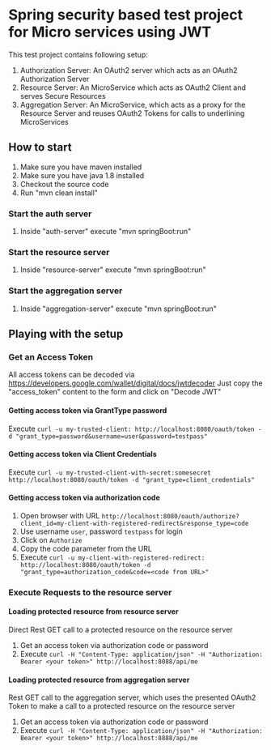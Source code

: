 # Spring security based test project for Micro services using JWT


This test project contains following setup:

1. Authorization Server: An OAuth2 server which acts as an OAuth2 Authorization Server
2. Resource Server: An MicroService which acts as OAuth2 Client and serves Secure Resources
3. Aggregation Server: An MicroService, which acts as a proxy for the Resource Server and reuses OAuth2 Tokens for calls to underlining MicroServices


## How to start

1. Make sure you have maven installed
2. Make sure you have java 1.8 installed
3. Checkout the source code
4. Run "mvn clean install"

### Start the auth server

1. Inside "auth-server" execute "mvn springBoot:run"

### Start the resource server

1. Inside "resource-server" execute "mvn springBoot:run"

### Start the aggregation server

1. Inside "aggregation-server" execute "mvn springBoot:run"


## Playing with the setup

### Get an Access Token

All access tokens can be decoded via https://developers.google.com/wallet/digital/docs/jwtdecoder
Just copy the "access_token" content to the form and click on "Decode JWT"

#### Getting access token via GrantType password

Execute `curl -u my-trusted-client: http://localhost:8080/oauth/token -d "grant_type=password&username=user&password=testpass"`

#### Getting access token via Client Credentials

Execute `curl -u my-trusted-client-with-secret:somesecret http://localhost:8080/oauth/token -d "grant_type=client_credentials"`

#### Getting access token via authorization code

1. Open browser with URL `http://localhost:8080/oauth/authorize?client_id=my-client-with-registered-redirect&response_type=code`
2. Use username `user`, password `testpass` for login
3. Click on `Authorize`
4. Copy the code parameter from the URL
5. Execute `curl -u my-client-with-registered-redirect: http://localhost:8080/oauth/token -d "grant_type=authorization_code&code=<code from URL>"`

### Execute Requests to the resource server

#### Loading protected resource from resource server

Direct Rest GET call to a protected resource on the resource server

1. Get an access token via authorization code or password
2. Execute `curl -H "Content-Type: application/json" -H "Authorization: Bearer <your token>" http://localhost:8088/api/me`

#### Loading protected resource from aggregation server

Rest GET call to the aggregation server, which uses the presented OAuth2 Token to make a call to a protected resource on the resource server

1. Get an access token via authorization code or password
2. Execute `curl -H "Content-Type: application/json" -H "Authorization: Bearer <your token>" http://localhost:8888/api/me`

